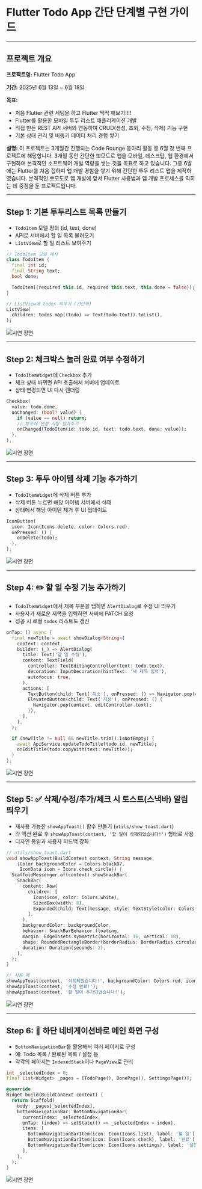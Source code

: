 # Flutter Todo App 간단 단계별 구현 가이드

---

## 프로젝트 개요

**프로젝트명:** Flutter Todo App

**기간:** 2025년 6월 13일 ~ 6월 18일 

**목표:**
* 처음 Flutter 관련 세팅을 하고 Flutter 찍먹 해보기!!!!
* Flutter를 활용한 모바일 투두 리스트 애플리케이션 개발
* 직접 만든 REST API 서버와 연동하여 CRUD(생성, 조회, 수정, 삭제) 기능 구현
* 기본 상태 관리 및 비동기 데이터 처리 경험 쌓기

**설명:**
이 프로젝트는 3개월간 진행되는 Code Rounge 동아리 활동 중 6월 첫 번째 프로젝트에 해당합니다. 3개월 동안 간단한 뽀모도로 앱을 모바일, 데스크탑, 웹 환경에서 구현하며 본격적인 소프트웨어 개발 역량을 쌓는 것을 목표로 하고 있습니다.
그중 6월에는 Flutter를 처음 접하며 앱 개발 경험을 쌓기 위해 간단한 투두 리스트 앱을 제작하였습니다. 본격적인 뽀모도로 앱 개발에 앞서 Flutter 사용법과 앱 개발 프로세스를 익히는 데 중점을 둔 프로젝트입니다.


---

## Step 1: 기본 투두리스트 목록 만들기

* `TodoItem` 모델 정의 (id, text, done)
* API로 서버에서 할 일 목록 불러오기
* `ListView`로 할 일 리스트 보여주기

```dart
// TodoItem 모델 예시
class TodoItem {
  final int id;
  final String text;
  bool done;

  TodoItem({required this.id, required this.text, this.done = false});
}
```

```dart
// ListView에 todos 띄우기 (간단히)
ListView(
  children: todos.map((todo) => Text(todo.text)).toList(),
);
```
![시연 장면](screenRecording/STEP_1.gif)

---

## Step 2: 체크박스 눌러 완료 여부 수정하기

* `TodoItemWidget`에 `Checkbox` 추가
* 체크 상태 바뀌면 API 호출해서 서버에 업데이트
* 상태 변경되면 UI 다시 렌더링

```dart
Checkbox(
  value: todo.done,
  onChanged: (bool? value) {
    if (value == null) return;
    // 부모에 변경 사항 알려주기
    onChanged(TodoItem(id: todo.id, text: todo.text, done: value));
  },
),
```
![시연 장면](screenRecording/STEP_2.gif)

---

## Step 3: 투두 아이템 삭제 기능 추가하기

* `TodoItemWidget`에 삭제 버튼 추가
* 삭제 버튼 누르면 해당 아이템 서버에서 삭제
* 상태에서 해당 아이템 제거 후 UI 업데이트

```dart
IconButton(
  icon: Icon(Icons.delete, color: Colors.red),
  onPressed: () {
    onDelete(todo);
  },
),
```
![시연 장면](screenRecording/STEP_3.gif)

---

## Step 4: ✏️ 할 일 수정 기능 추가하기

* `TodoItemWidget`에서 제목 부분을 탭하면 `AlertDialog`로 수정 UI 띄우기
* 사용자가 새로운 제목을 입력하면 서버에 PATCH 요청
* 성공 시 로컬 `todos` 리스트도 갱신

```dart
onTap: () async {
  final newTitle = await showDialog<String>(
    context: context,
    builder: (_) => AlertDialog(
      title: Text('할 일 수정'),
      content: TextField(
        controller: TextEditingController(text: todo.text),
        decoration: InputDecoration(hintText: '새 제목 입력'),
        autofocus: true,
      ),
      actions: [
        TextButton(child: Text('취소'), onPressed: () => Navigator.pop(context)),
        ElevatedButton(child: Text('저장'), onPressed: () {
          Navigator.pop(context, editController.text);
        }),
      ],
    ),
  );

  if (newTitle != null && newTitle.trim().isNotEmpty) {
    await ApiService.updateTodoTitle(todo.id, newTitle);
    onEditTitle(todo.copyWith(text: newTitle));
  }
},
```
![시연 장면](screenRecording/STEP_4.gif)

---

## Step 5: ✅ 삭제/수정/추가/체크 시 토스트(스낵바) 알림 띄우기

* 재사용 가능한 `showAppToast()` 함수 만들기 (`utils/show_toast.dart`)
* 각 액션 완료 후 `showAppToast(context, '할 일이 삭제되었습니다!')` 형태로 사용
* 디자인 통일과 사용자 피드백 강화

```dart
// utils/show_toast.dart
void showAppToast(BuildContext context, String message,
    {Color backgroundColor = Colors.black87,
     IconData icon = Icons.check_circle}) {
  ScaffoldMessenger.of(context).showSnackBar(
    SnackBar(
      content: Row(
        children: [
          Icon(icon, color: Colors.white),
          SizedBox(width: 8),
          Expanded(child: Text(message, style: TextStyle(color: Colors.white))),
        ],
      ),
      backgroundColor: backgroundColor,
      behavior: SnackBarBehavior.floating,
      margin: EdgeInsets.symmetric(horizontal: 16, vertical: 10),
      shape: RoundedRectangleBorder(borderRadius: BorderRadius.circular(12)),
      duration: Duration(seconds: 2),
    ),
  );
}
```

```dart
// 사용 예
showAppToast(context, '삭제되었습니다!', backgroundColor: Colors.red, icon: Icons.delete);
showAppToast(context, '수정 완료!');
showAppToast(context, '할 일이 추가되었습니다!');
```
![시연 장면](screenRecording/STEP_5.gif)

---

## Step 6: 🧭 하단 네비게이션바로 메인 화면 구성

* `BottomNavigationBar`를 활용해서 여러 페이지로 구성
* 예: Todo 목록 / 완료된 목록 / 설정 등
* 각각의 페이지는 `IndexedStack`이나 `PageView`로 관리

```dart
int _selectedIndex = 0;
final List<Widget> _pages = [TodoPage(), DonePage(), SettingsPage()];

@override
Widget build(BuildContext context) {
  return Scaffold(
    body: _pages[_selectedIndex],
    bottomNavigationBar: BottomNavigationBar(
      currentIndex: _selectedIndex,
      onTap: (index) => setState(() => _selectedIndex = index),
      items: [
        BottomNavigationBarItem(icon: Icon(Icons.list), label: '할 일'),
        BottomNavigationBarItem(icon: Icon(Icons.check), label: '완료'),
        BottomNavigationBarItem(icon: Icon(Icons.settings), label: '설정'),
      ],
    ),
  );
}
```

![시연 장면](screenRecording/STEP_6.gif)

